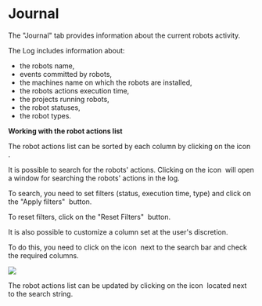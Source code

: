 # Journal

The "Journal" tab provides information about the current robots activity.

The Log includes information about:

* the robots name,
* events committed by robots,
* the machines name on which the robots are installed,
* the robots actions execution time,
* the projects running robots,
* the robot statuses,
* the robot types.


**Working with the robot actions list**

The robot actions list can be sorted by each column by clicking on the icon <img src="../../.gitbook/assets/безымянный_1.JPG" alt="" data-size="original"> .

It is possible to search for the robots' actions. Clicking on the icon <img src="../../.gitbook/assets/безымянный_2.JPG" alt="" data-size="original"> will open a window for searching the robots' actions in the log.

To search, you need to set filters (status, execution time, type) and click on the "Apply filters" <img src="../../.gitbook/assets/примен_фильтр.JPG" alt="" data-size="original"> button.


To reset filters, click on the "Reset Filters" <img src="../../.gitbook/assets/reset filters.JPG" alt="" data-size="original"> button.

It is also possible to customize a column set at the user's discretion.&#x20;

To do this, you need to click on the icon <img src="../../.gitbook/assets/шестеренка_1.JPG" alt="" data-size="original"> next to the search bar and check the required columns.

![](../../.gitbook/assets/меню.JPG)

The robot actions list can be updated by clicking on the icon <img src="../../.gitbook/assets/обновление_1.JPG" alt="" data-size="original"> located next to the search string.

